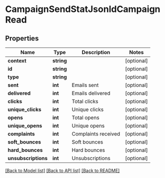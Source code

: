 # CampaignSendStatJsonldCampaignRead

## Properties
Name | Type | Description | Notes
------------ | ------------- | ------------- | -------------
**context** | **string** |  | [optional] 
**id** | **string** |  | [optional] 
**type** | **string** |  | [optional] 
**sent** | **int** | Emails sent | [optional] 
**delivered** | **int** | Emails delivered | [optional] 
**clicks** | **int** | Total clicks | [optional] 
**unique_clicks** | **int** | Unique clicks | [optional] 
**opens** | **int** | Total opens | [optional] 
**unique_opens** | **int** | Unique opens | [optional] 
**complaints** | **int** | Complaints received | [optional] 
**soft_bounces** | **int** | Soft bounces | [optional] 
**hard_bounces** | **int** | Hard bounces | [optional] 
**unsubscriptions** | **int** | Unsubscriptions | [optional] 

[[Back to Model list]](../../README.md#documentation-for-models) [[Back to API list]](../../README.md#documentation-for-api-endpoints) [[Back to README]](../../README.md)


